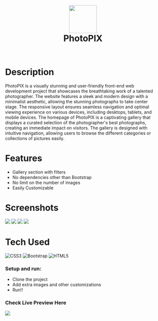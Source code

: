 <div align="center">
      <h1> <img src="https://cdn-icons-png.flaticon.com/512/883/883746.png" width="90px"><br/>PhotoPIX</h1>
     </div>
<p align="center"> <a href="https://www.onlyakarsh.com/" target="_blank"><img alt="" src="https://img.shields.io/badge/Website-EA4C89?style=normal&logo=dribbble&logoColor=white" style="vertical-align:center" /></a> <a href="https://twitter.com/only_akarsh" target="_blank"><img alt="" src="https://img.shields.io/badge/Twitter-1DA1F2?style=normal&logo=twitter&logoColor=white" style="vertical-align:center" /></a> <a href="https://www.instagram.com/mayank__arc/" target="_blank"><img alt="" src="https://img.shields.io/badge/Instagram-E4405F?style=normal&logo=instagram&logoColor=white" style="vertical-align:center" /></a> <a href="https://www.linkedin.com/in/akarsh3053/}" target="_blank"><img alt="" src="https://img.shields.io/badge/LinkedIn-0077B5?style=normal&logo=linkedin&logoColor=white" style="vertical-align:center" /></a> </p>

# Description

PhotoPIX is a visually stunning and user-friendly front-end web development project that showcases the breathtaking work of a talented photographer. The website features a sleek and modern design with a minimalist aesthetic, allowing the stunning photographs to take center stage. The responsive layout ensures seamless navigation and optimal viewing experience on various devices, including desktops, tablets, and mobile devices. The homepage of PhotoPIX is a captivating gallery that displays a curated selection of the photographer's best photographs, creating an immediate impact on visitors. The gallery is designed with intuitive navigation, allowing users to browse the different categories or collections of pictures easily.

# Features

- Gallery section with filters
- No dependencies other than Bootstrap
- No limit on the number of images
- Easily Customizable

# Screenshots

<img src="https://blogger.googleusercontent.com/img/b/R29vZ2xl/AVvXsEhbWpIOPkxArz7mEcQ_8uXW5MJmL7NkB2aU0kozAxmZclF6Wjgo6l9nxzni3rzRzJbJ88lt5N_YLjEGNw64tyD9zXp_Qy2h57dHOLUk0QmUHOk7Lgrp-dskoyqCFPF2K6IsMFIAT6GqHTt0spqcC_SLJRRM6tMKMj8_pgTFvoXP1sjdwn3C6qDa3ytYnc0/s16000/Home.png"> <img src="https://blogger.googleusercontent.com/img/b/R29vZ2xl/AVvXsEjTF9lIzlWWQGMItMOZyr74pS-KHa_LqEnebXQxX3t2XmWmrsgjDdh4GB__om1nwSWyg5UIWDLnlQELlCbwlvUjxtQLDxKsybbz-v7dmrRNHzGF1e0iqEpHPTgcFdT8p1yLkOP_3sSUUEbaNkzEE0DzYC1efEvmhrR3SvQnuGunfMDx0eGhyx90JZaNc8M/s16000/Gallery.png"> <img src="https://blogger.googleusercontent.com/img/b/R29vZ2xl/AVvXsEhc_kB5A6IVNy2B3oIkX5pm6H_gBTs7wfhbJP61F-8z38dLwvRCs-RbSKi74RaB0ElInDlZKALdrfcf1cjhFkk5MEp_mHO0Xicn41hS_lkpVgUxv3QMIaqKgLVi4vtAMvLjcczhw7GUcB4TxzzURG4yP9uptYT8jjI6MT44mIqwnNfUDTN4CQjCFQavsuk/s16000/About.png"> <img src="https://blogger.googleusercontent.com/img/b/R29vZ2xl/AVvXsEjqE0OTdNraMHiWXpitptr1O7Uwk0HdG7E5L3bT6NvR5_hIbaeD9Y1cFElkGV-h7j7uv544h63phkVHIrKow4af4GOhJlcYKh_DVvNGD9QRjjwa-jL4heqAJzgHikIJQukEKTLB1uWHtG2CFnppHFXjEdacqwQIFs5li606-uXnEsyCNFukwssgYhzE_ZE/s16000/Contact.png">

# Tech Used

![CSS3](https://img.shields.io/badge/css3-%231572B6.svg?style=for-the-badge&logo=css3&logoColor=white) ![Bootstrap](https://img.shields.io/badge/bootstrap-%23563D7C.svg?style=for-the-badge&logo=bootstrap&logoColor=white) ![HTML5](https://img.shields.io/badge/html5-%23E34F26.svg?style=for-the-badge&logo=html5&logoColor=white)

### Setup and run:

- Clone the project
- Add extra images and other customizations
- Run!!

### Check Live Preview Here

<a href="https://akarsh3053.github.io/PhotoPIX/" target="_blank"><img src="https://www.animatedimages.org/data/media/1096/animated-click-here-sign-and-button-image-0042.gif" /></a>
